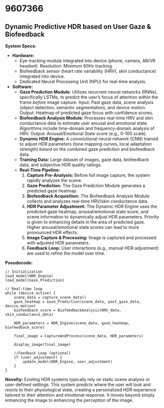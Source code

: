 # 9607366

## Dynamic Predictive HDR based on User Gaze & Biofeedback

**System Specs:**

*   **Hardware:**
    *   Eye-tracking module integrated into device (phone, camera, AR/VR headset). Resolution: Minimum 60Hz tracking.
    *   Biofeedback sensor (heart rate variability (HRV), skin conductance) integrated into device.
    *   Dedicated Neural Processing Unit (NPU) for real-time analysis.
*   **Software:**
    *   **Gaze Prediction Module:**  Utilizes recurrent neural networks (RNNs), specifically LSTMs, to predict the user’s focus of attention within the frame *before* image capture. Input:  Past gaze data, scene analysis (object detection, semantic segmentation), and device motion.  Output: Heatmap of predicted gaze focus with confidence scores.
    *   **Biofeedback Analysis Module:** Processes real-time HRV and skin conductance data to estimate user arousal and emotional state. Algorithms include time-domain and frequency-domain analysis of HRV. Output: Arousal/Emotional State score (e.g., 0-100 scale).
    *   **Dynamic HDR Engine:**  A convolutional neural network (CNN) trained to adjust HDR parameters (tone mapping curves, local adaptation strength) *based* on the combined gaze prediction and biofeedback data.
    *   **Training Data:** Large dataset of images, gaze data, biofeedback data, and subjective HDR quality ratings.
    *   **Real-Time Pipeline:**
        1.  **Capture Pre-Analysis:** Before full image capture, the system rapidly analyzes the scene.
        2.  **Gaze Prediction:** The Gaze Prediction Module generates a predicted gaze heatmap.
        3.  **Biofeedback Acquisition:**  The Biofeedback Analysis Module collects and analyzes real-time HRV/skin conductance data.
        4.  **HDR Parameter Adjustment:** The Dynamic HDR Engine uses the predicted gaze heatmap, arousal/emotional state score, and scene information to dynamically adjust HDR parameters.  Priority is given to enhancing details in the area of predicted gaze. Higher arousal/emotional state scores can lead to more pronounced HDR effects.
        5.  **Image Capture & Processing:** Image is captured and processed with adjusted HDR parameters.
        6.  **Feedback Loop:** User interactions (e.g., manual HDR adjustment) are used to refine the model over time.

**Pseudocode:**

```
// Initialization
load_model(HDR_Engine)
load_model(Gaze_Prediction)

// Real-time loop
while (device_active) {
    scene_data = capture_scene_data()
    gaze_heatmap = Gaze_Prediction(scene_data, past_gaze_data, device_motion)
    biofeedback_score = BiofeedbackAnalysis(HRV_data, skin_conductance_data)
    
    HDR_parameters = HDR_Engine(scene_data, gaze_heatmap, biofeedback_score)
    
    final_image = CaptureAndProcess(scene_data, HDR_parameters)
    
    display_image(final_image)
    
    //Feedback Loop (optional)
    if (user_adjustment) {
        update_model(HDR_Engine, user_adjustment)
    }
}
```

**Novelty:** Existing HDR systems typically rely on static scene analysis or user-defined settings. This system *predicts* where the user will look and *reacts* to their physiological state, creating a personalized HDR experience tailored to their attention and emotional response. It moves beyond simply enhancing the image to enhancing the *perception* of the image.
